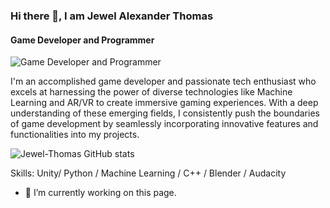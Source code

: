 ### Hi there 👋, I am Jewel Alexander Thomas
#### Game Developer and Programmer
![Game Developer and Programmer](https://img.freepik.com/free-photo/turned-gray-laptop-computer_400718-47.jpg?size=626&ext=jpg&ga=GA1.2.1065208247.1687978572&semt=sph)



I'm an accomplished game developer and passionate tech enthusiast who excels at harnessing the power of diverse technologies like Machine Learning and AR/VR to create immersive gaming experiences. With a deep understanding of these emerging fields, I consistently push the boundaries of game development by seamlessly incorporating innovative features and functionalities into my projects.


![Jewel-Thomas GitHub stats](https://github-readme-stats.vercel.app/api?username=Jewel-Thomas&theme=dark&show_icons=true)


Skills: Unity/ Python / Machine Learning / C++ / Blender / Audacity 

- 🔭 I’m currently working on this page. 




